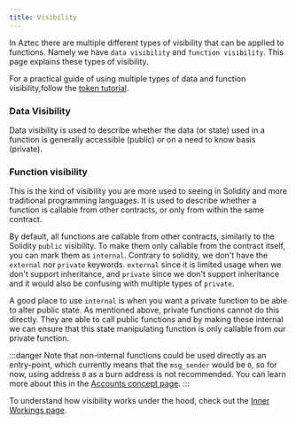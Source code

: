 ```yaml
---
title: Visibility
---
```


In Aztec there are multiple different types of visibility that can be applied to functions. Namely we have `data visibility` and `function visibility`. This page explains these types of visibility.

For a practical guide of using multiple types of data and function visibility,follow the [token tutorial](../../../tutorials/writing_token_contract.md). 

### Data Visibility

Data visibility is used to describe whether the data (or state) used in a function is generally accessible (public) or on a need to know basis (private). 

### Function visibility

This is the kind of visibility you are more used to seeing in Solidity and more traditional programming languages. It is used to describe whether a function is callable from other contracts, or only from within the same contract.

By default, all functions are callable from other contracts, similarly to the Solidity `public` visibility. To make them only callable from the contract itself, you can mark them as `internal`. Contrary to solidity, we don't have the `external` nor `private` keywords. `external` since it is limited usage when we don't support inheritance, and `private` since we don't support inheritance and it would also be confusing with multiple types of `private`.

A good place to use `internal` is when you want a private function to be able to alter public state. As mentioned above, private functions cannot do this directly. They are able to call public functions and by making these internal we can ensure that this state manipulating function is only callable from our private function.

:::danger
Note that non-internal functions could be used directly as an entry-point, which currently means that the `msg_sender` would be `0`, so for now, using address `0` as a burn address is not recommended. You can learn more about this in the [Accounts concept page](../../../../learn/concepts/accounts/main.md#entrypoint-restrictions).
:::

To understand how visibility works under the hood, check out the [Inner Workings page](./inner_workings.md).